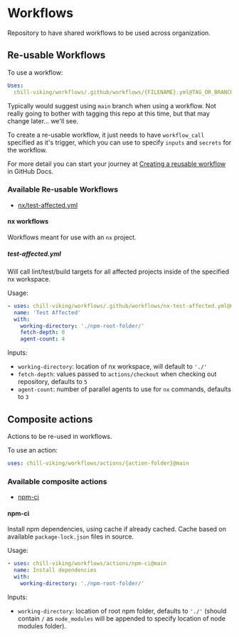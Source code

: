 # Workflows

Repository to have shared workflows to be used across organization.

## Re-usable Workflows

To use a workflow:

```yaml
Uses:
  chill-viking/workflows/.github/workflows/{FILENAME}.yml@TAG_OR_BRANCH
```

Typically would suggest using `main` branch when using a workflow. Not really going to bother with tagging this repo at this time, but that may change later... we'll see.

To create a re-usable workflow, it just needs to have `workflow_call` specified as it's trigger, which you can use to specify `inputs` and `secrets` for the workflow.

For more detail you can start your journey at [Creating a reusable workflow](https://docs.github.com/en/actions/using-workflows/reusing-workflows#creating-a-reusable-workflow) in GitHub Docs.

### Available Re-usable Workflows

- [nx/test-affected.yml](#test-affectedyml)

#### nx workflows

Workflows meant for use with an `nx` project.

##### test-affected.yml

Will call lint/test/build targets for all affected projects inside of the specified nx workspace.

Usage:

```yml
- uses: chill-viking/workflows/.github/workflows/nx-test-affected.yml@main
  name: 'Test Affected'
  with:
    working-directory: './npm-root-folder/'
    fetch-depth: 0
    agent-count: 4
```

Inputs:

- `working-directory`: location of nx workspace, will default to `'./'`
- `fetch-depth`: values passed to `actions/checkout` when checking out repository, defaults to `5`
- `agent-count`: number of parallel agents to use for `nx` commands, defaults to `3`

## Composite actions

Actions to be re-used in workflows.

To use an action:

```yml
uses: chill-viking/workflows/actions/{action-folder}@main
```

### Available composite actions

- [npm-ci](#npm-ci)

#### npm-ci

Install npm dependencies, using cache if already cached. Cache based on available `package-lock.json` files in source.

Usage:

```yml
- uses: chill-viking/workflows/actions/npm-ci@main
  name: Install dependencies
  with:
    working-directory: './npm-root-folder/'
```

Inputs:

- `working-directory`: location of root npm folder, defaults to `'./'` (should contain `/` as `node_modules` will be appended to specify location of node modules folder).

